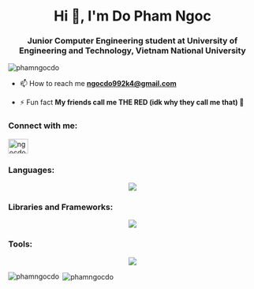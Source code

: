 <h1 align="center">Hi 👋, I'm Do Pham Ngoc</h1>
<h3 align="center">Junior Computer Engineering student at University of Engineering and Technology, Vietnam National University</h3>

<p align="left"> <img src="https://komarev.com/ghpvc/?username=phamngocdo&label=Profile%20views&color=0e75b6&style=flat" alt="phamngocdo" /> </p>

- 📫 How to reach me **ngocdo992k4@gmail.com**

- ⚡ Fun fact **My friends call me THE RED (idk why they call me that) 🤥**

<h3 align="left">Connect with me:</h3>
<p align="left">
<a href="https://www.leetcode.com/ngocdo992k4" target="blank"><img align="center" src="https://raw.githubusercontent.com/rahuldkjain/github-profile-readme-generator/master/src/images/icons/Social/leet-code.svg" alt="ngocdo992k4" height="30" width="40" /></a>
</p>

<h3 align="left">Languages:</h3>
<p align="center">
  <a href="https://skillicons.dev">
    <img src="https://skillicons.dev/icons?i=java,c,cpp,matlab,py,js,html,css,mysql,sqlite,latex&theme=light" />
  </a>
</p>
<h3 align="left">Libraries and Frameworks:</h3>
<p align="center">
  <a href="https://skillicons.dev">
    <img src="https://skillicons.dev/icons?i=pytorch,tensorflow,sklearn,materialui&theme=light" />
  </a>
</p>
<h3 align="left">Tools:</h3>
<p align="center">
  <a href="https://skillicons.dev">
    <img src="https://skillicons.dev/icons?i=vscode,nodejs,postman,webstorm,idea,pycharm,anaconda,maven,git,ubuntu&theme=light" />
  </a>
</p>
<p><img align="left" src="https://github-readme-stats.vercel.app/api/top-langs?username=phamngocdo&show_icons=true&locale=en&layout=compact" alt="phamngocdo" /></p>

<p>&nbsp;<img align="center" src="https://github-readme-stats.vercel.app/api?username=phamngocdo&show_icons=true&locale=en" alt="phamngocdo" /></p>

